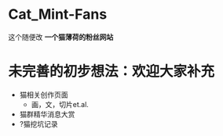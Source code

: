# Cat_Mint-Fans
这个随便改
**一个猫薄荷的粉丝网站**


# 未完善的初步想法：**欢迎大家补充**
- 猫相关创作页面
    - 画，文，切片et.al.
- 猫群精华消息大赏
- ?猫挖坑记录
